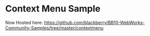 # Context Menu Sample

Now Hosted here: https://github.com/blackberry/BB10-WebWorks-Community-Samples/tree/master/contextmenu